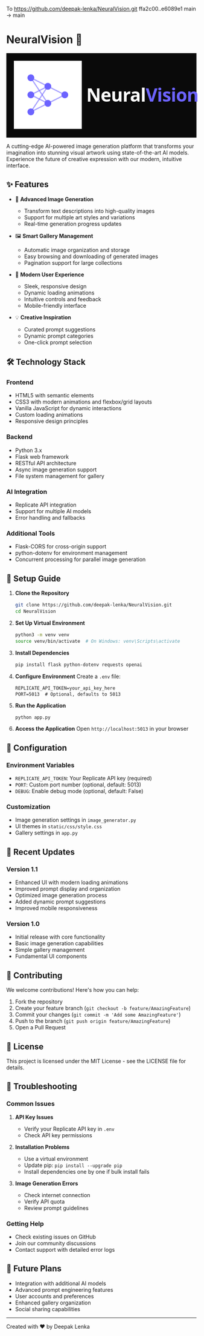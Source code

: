 To https://github.com/deepak-lenka/NeuralVision.git
   ffa2c00..e6089e1  main -> main
# NeuralVision 🎨

<div align="center" style="background-color: #0a0a0a; padding: 20px;">
  <div style="display: inline-flex; align-items: center; gap: 12px;">
    <img src="assets/logo.svg" alt="NeuralVision Logo" width="180" height="180">
    <h1 style="font-family: system-ui, -apple-system, sans-serif; font-size: 48px; font-weight: 700; margin: 0; color: white; letter-spacing: -1px;">Neural<span style="color: #6c63ff;">Vision</span></h1>
  </div>
</div>

A cutting-edge AI-powered image generation platform that transforms your imagination into stunning visual artwork using state-of-the-art AI models. Experience the future of creative expression with our modern, intuitive interface.

## ✨ Features

- 🎨 **Advanced Image Generation**
  - Transform text descriptions into high-quality images
  - Support for multiple art styles and variations
  - Real-time generation progress updates

- 🖼️ **Smart Gallery Management**
  - Automatic image organization and storage
  - Easy browsing and downloading of generated images
  - Pagination support for large collections

- 💫 **Modern User Experience**
  - Sleek, responsive design
  - Dynamic loading animations
  - Intuitive controls and feedback
  - Mobile-friendly interface

- 💡 **Creative Inspiration**
  - Curated prompt suggestions
  - Dynamic prompt categories
  - One-click prompt selection

## 🛠️ Technology Stack

### Frontend
- HTML5 with semantic elements
- CSS3 with modern animations and flexbox/grid layouts
- Vanilla JavaScript for dynamic interactions
- Custom loading animations
- Responsive design principles

### Backend
- Python 3.x
- Flask web framework
- RESTful API architecture
- Async image generation support
- File system management for gallery

### AI Integration
- Replicate API integration
- Support for multiple AI models
- Error handling and fallbacks

### Additional Tools
- Flask-CORS for cross-origin support
- python-dotenv for environment management
- Concurrent processing for parallel image generation

## 🚀 Setup Guide

1. **Clone the Repository**
   ```bash
   git clone https://github.com/deepak-lenka/NeuralVision.git
   cd NeuralVision
   ```

2. **Set Up Virtual Environment**
   ```bash
   python3 -m venv venv
   source venv/bin/activate  # On Windows: venv\Scripts\activate
   ```

3. **Install Dependencies**
   ```bash
   pip install flask python-dotenv requests openai
   ```

4. **Configure Environment**
   Create a `.env` file:
   ```env
   REPLICATE_API_TOKEN=your_api_key_here
   PORT=5013  # Optional, defaults to 5013
   ```

5. **Run the Application**
   ```bash
   python app.py
   ```

6. **Access the Application**
   Open `http://localhost:5013` in your browser

## 🔧 Configuration

### Environment Variables
- `REPLICATE_API_TOKEN`: Your Replicate API key (required)
- `PORT`: Custom port number (optional, default: 5013)
- `DEBUG`: Enable debug mode (optional, default: False)

### Customization
- Image generation settings in `image_generator.py`
- UI themes in `static/css/style.css`
- Gallery settings in `app.py`

## 🌟 Recent Updates

### Version 1.1
- Enhanced UI with modern loading animations
- Improved prompt display and organization
- Optimized image generation process
- Added dynamic prompt suggestions
- Improved mobile responsiveness

### Version 1.0
- Initial release with core functionality
- Basic image generation capabilities
- Simple gallery management
- Fundamental UI components

## 🤝 Contributing

We welcome contributions! Here's how you can help:

1. Fork the repository
2. Create your feature branch (`git checkout -b feature/AmazingFeature`)
3. Commit your changes (`git commit -m 'Add some AmazingFeature'`)
4. Push to the branch (`git push origin feature/AmazingFeature`)
5. Open a Pull Request

## 📝 License

This project is licensed under the MIT License - see the LICENSE file for details.

## 🚨 Troubleshooting

### Common Issues
1. **API Key Issues**
   - Verify your Replicate API key in `.env`
   - Check API key permissions

2. **Installation Problems**
   - Use a virtual environment
   - Update pip: `pip install --upgrade pip`
   - Install dependencies one by one if bulk install fails

3. **Image Generation Errors**
   - Check internet connection
   - Verify API quota
   - Review prompt guidelines

### Getting Help
- Check existing issues on GitHub
- Join our community discussions
- Contact support with detailed error logs

## 🔮 Future Plans

- Integration with additional AI models
- Advanced prompt engineering features
- User accounts and preferences
- Enhanced gallery organization
- Social sharing capabilities

---
Created with ❤️ by Deepak Lenka
